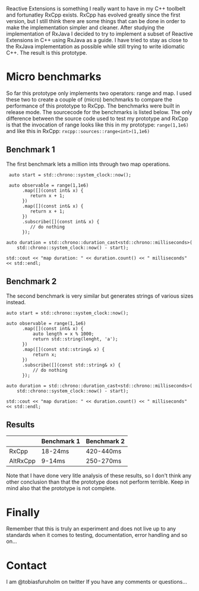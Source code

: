 Reactive Extensions is something I really want to have in my C++ toolbelt and fortunatley RxCpp exists. RxCpp has evolved greatly since the first version, but I still think there are some things that can be done in order to make the implementation simpler and cleaner. After studying the implementation of RxJava I decided to try to implement a subset of Reactive Extensions in C++ using RxJava as a guide. I have tried to stay as close to the RxJava implementation as possible while still trying to write idiomatic C++. The result is this prototype.

Micro benchmarks
================
So far this prototype only implements two operators: range and map. I used these two to create a couple of (micro) benchmarks to compare the performance of this prototype to RxCpp. The benchmarks were built in release mode. The sourcecode for the benchmarks is listed below. The only difference between the source code used to test my prototype and RxCpp is that the invocation of range looks like this in my prototype: `range(1,1e6)` and like this in RxCpp: `rxcpp::sources::range<int>(1,1e6)`

Benchmark 1
-----------
The first benchmark lets a million ints through two map operations.

```
 auto start = std::chrono::system_clock::now();

 auto observable = range(1,1e6)
      .map([](const int& x) {
         return x + 1;
      })
      .map([](const int& x) {
         return x + 1;
      })
      .subscribe([](const int& x) {
         // do nothing
      });

auto duration = std::chrono::duration_cast<std::chrono::milliseconds>(
    std::chrono::system_clock::now() - start);

std::cout << "map duration: " << duration.count() << " milliseconds" << std::endl;
```

Benchmark 2
-----------
The second benchmark is very similar but generates strings of various sizes instead.

```
auto start = std::chrono::system_clock::now();

auto observable = range(1,1e6)
      .map([](const int& x) {
          auto length = x % 1000;
          return std::string(lenght, 'a');
      })
      .map([](const std::string& x) {
          return x;
      })
      .subscribe([](const std::string& x) {
          // do nothing
      });

auto duration = std::chrono::duration_cast<std::chrono::milliseconds>(
    std::chrono::system_clock::now() - start);

std::cout << "map duration: " << duration.count() << " milliseconds" << std::endl;
```

Results
-------

|        |Benchmark 1|Benchmark 2|
|--------|-----------|-----------|
|RxCpp   |18-24ms    |420-440ms  |
|AltRxCpp|9-14ms     |250-270ms  |

Note that I have done very litle analysis of these results, so I don't think any other conclusion than that the prototype does not perform terrible. Keep in mind also that the prototype is not complete.

Finally
=======
Remember that this is truly an experiment and does not live up to any standards when it comes to testing, documentation, error handling and so on...

Contact
=======
I am @tobiasfuruholm on twitter If you have any comments or questions...
